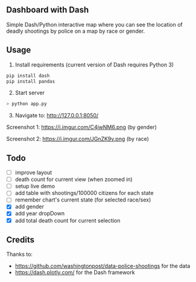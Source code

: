 ## Dashboard with Dash

Simple Dash/Python interactive map where you can see the location of deadly shootings by police on a map by race or gender.


## Usage

1. Install requirements (current version of Dash requires Python 3)
```bash
pip install dash
pip install pandas
```

2. Start server

```bash
> python app.py
```

3. Navigate to: http://127.0.0.1:8050/

Screenshot 1: https://i.imgur.com/C4jwNM6.png (by gender)

Screenshot 2: https://i.imgur.com/JGnZK9v.png (by race)

## Todo

- [ ] improve layout
- [ ] death count for current view (when zoomed in)
- [ ] setup live demo
- [ ] add table with shootings/100000 citizens for each state
- [ ] remember chart's current state (for selected race/sex)
- [x] add gender
- [x] add year dropDown
- [x] add total death count for current selection

## Credits

Thanks to:

* https://github.com/washingtonpost/data-police-shootings for the data
* https://dash.plotly.com/ for the Dash framework
